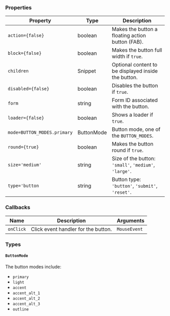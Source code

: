 ### Properties

| Property                    | Type       | Description                                           |
| --------------------------- | ---------- | ----------------------------------------------------- |
| `action={false}`            | boolean    | Makes the button a floating action button (FAB).      |
| `block={false}`             | boolean    | Makes the button full width if `true`.                |
| `children`                  | Snippet    | Optional content to be displayed inside the button.   |
| `disabled={false}`          | boolean    | Disables the button if `true`.                        |
| `form`                      | string     | Form ID associated with the button.                   |
| `loader={false}`            | boolean    | Shows a loader if `true`.                             |
| `mode=BUTTON_MODES.primary` | ButtonMode | Button mode, one of the `BUTTON_MODES`.               |
| `round={true}`              | boolean    | Makes the button round if `true`.                     |
| `size='medium'`             | string     | Size of the button: `'small'`, `'medium'`, `'large'`. |
| `type='button`              | string     | Button type: `'button'`, `'submit'`, `'reset'`.       |

### Callbacks

| Name      | Description                         | Arguments    |
| --------- | ----------------------------------- | ------------ |
| `onClick` | Click event handler for the button. | `MouseEvent` |

### Types

#### `ButtonMode`

The button modes include:

-   `primary`
-   `light`
-   `accent`
-   `accent_alt_1`
-   `accent_alt_2`
-   `accent_alt_3`
-   `outline`
